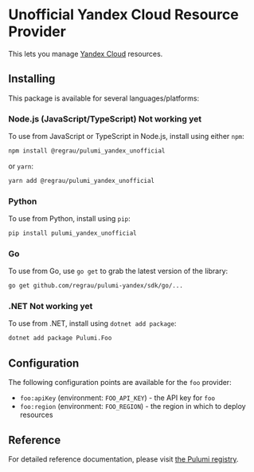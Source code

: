 # Unofficial Yandex Cloud Resource Provider

This lets you manage [Yandex Cloud](https://cloud.yandex.com) resources.

## Installing

This package is available for several languages/platforms:

### Node.js (JavaScript/TypeScript) Not working yet

To use from JavaScript or TypeScript in Node.js, install using either `npm`:

```bash
npm install @regrau/pulumi_yandex_unofficial
```

or `yarn`:

```bash
yarn add @regrau/pulumi_yandex_unofficial
```

### Python

To use from Python, install using `pip`:

```bash
pip install pulumi_yandex_unofficial
```

### Go

To use from Go, use `go get` to grab the latest version of the library:

```bash
go get github.com/regrau/pulumi-yandex/sdk/go/...
```

### .NET Not working yet

To use from .NET, install using `dotnet add package`:

```bash
dotnet add package Pulumi.Foo
```

## Configuration

The following configuration points are available for the `foo` provider:

- `foo:apiKey` (environment: `FOO_API_KEY`) - the API key for `foo`
- `foo:region` (environment: `FOO_REGION`) - the region in which to deploy resources

## Reference

For detailed reference documentation, please visit [the Pulumi registry](https://www.pulumi.com/registry/packages/foo/api-docs/).
